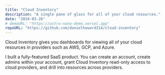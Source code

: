 ```yaml
---
title: "Cloud Inventory"
description: "A single pane of glass for all of your cloud resources."
date: "2024-03-26"
# demoURL: "https://astro-nano-demo.vercel.app"
repoURL: "https://github.com/danielhoward314/cloud-inventory"
---
```


Cloud Inventory gives you dashboards for viewing all of your cloud resources in providers such as AWS, GCP, and Azure.

I built a fully-featured SaaS product. You can create an account, create admins within your account, grant Cloud Inventory read-only access to cloud providers, and drill into resources across providers.